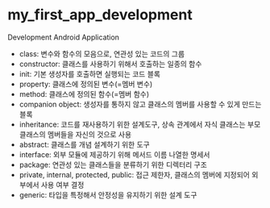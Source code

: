 # my_first_app_development
Development Android Application
- class: 변수와 함수의 모음으로, 연관성 있는 코드의 그룹
- constructor: 클래스를 사용하기 위해서 호출하는 일종의 함수
- init: 기본 생성자를 호출하면 실행되는 코드 블록
- property: 클래스에 정의된 변수(=멤버 변수)
- method: 클래스에 정의된 함수(=멤버 함수)
- companion object: 생성자를 통하지 않고 클래스의 멤버를 사용할 수 있게 만드는 블록
- inheritance: 코드를 재사용하기 위한 설계도구, 상속 관계에서 자식 클래스는 부모 클래스의 멤버들을 자신의 것으로 사용
- abstract: 클래스를 개념 설계하기 위한 도구
- interface: 외부 모듈에 제공하기 위해 메서드 이름 나열한 명세서
- package: 연관성 있는 클래스들을 분류하기 위한 디렉터리 구조
- private, internal, protected, public: 접근 제한자, 클래스의 멤버에 지정되어 외부에서 사용 여부 결정
- generic: 타입을 특정해서 안정성을 유지하기 위한 설계 도구
